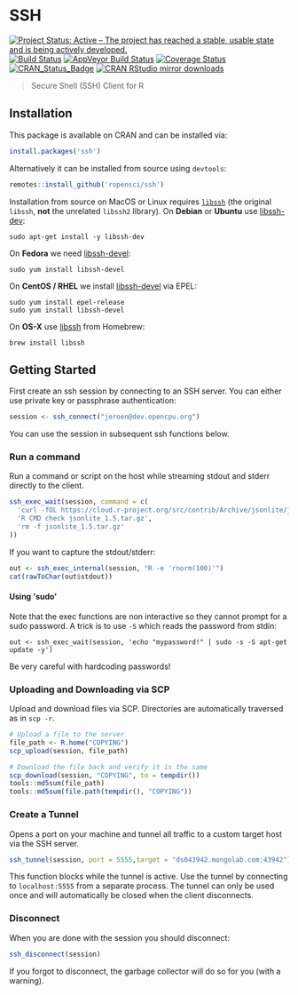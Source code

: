 # SSH

[![Project Status: Active – The project has reached a stable, usable state and is being actively developed.](http://www.repostatus.org/badges/latest/active.svg)](http://www.repostatus.org/#active)
[![Build Status](https://travis-ci.org/ropensci/ssh.svg?branch=master)](https://travis-ci.org/ropensci/ssh)
[![AppVeyor Build Status](https://ci.appveyor.com/api/projects/status/github/ropensci/ssh?branch=master&svg=true)](https://ci.appveyor.com/project/jeroen/ssh)
[![Coverage Status](https://codecov.io/github/ropensci/ssh/coverage.svg?branch=master)](https://codecov.io/github/ropensci/ssh?branch=master)
[![CRAN_Status_Badge](http://www.r-pkg.org/badges/version/ssh)](http://cran.r-project.org/package=ssh)
[![CRAN RStudio mirror downloads](http://cranlogs.r-pkg.org/badges/ssh)](http://cran.r-project.org/web/packages/ssh/index.html)

> Secure Shell (SSH) Client for R

## Installation

This package is available on CRAN and can be installed via:

```r
install.packages('ssh')
```

Alternatively it can be installed from source using `devtools`:

```r
remotes::install_github('ropensci/ssh')
```

Installation from source on MacOS or Linux requires [`libssh`](https://www.libssh.org/) (the original `libssh`, __not__ the unrelated `libssh2` library). On __Debian__ or __Ubuntu__ use [libssh-dev](https://packages.debian.org/testing/libssh-dev):

```
sudo apt-get install -y libssh-dev
```

On __Fedora__ we need [libssh-devel](https://apps.fedoraproject.org/packages/libssh-devel):

```
sudo yum install libssh-devel
````

On __CentOS / RHEL__ we install [libssh-devel](https://apps.fedoraproject.org/packages/libssh-devel) via EPEL:

```
sudo yum install epel-release
sudo yum install libssh-devel
```

On __OS-X__ use [libssh](https://github.com/Homebrew/homebrew-core/blob/master/Formula/libssh.rb) from Homebrew:

```
brew install libssh
```

## Getting Started

First create an ssh session by connecting to an SSH server. You can either use private key or passphrase authentication: 

```r
session <- ssh_connect("jeroen@dev.opencpu.org")
```

You can use the session in subsequent ssh functions below.

### Run a command

Run a command or script on the host while streaming stdout and stderr directly to the client.

```r
ssh_exec_wait(session, command = c(
  'curl -fOL https://cloud.r-project.org/src/contrib/Archive/jsonlite/jsonlite_1.5.tar.gz',
  'R CMD check jsonlite_1.5.tar.gz',
  'rm -f jsonlite_1.5.tar.gz'
))
```

If you want to capture the stdout/stderr:

```r
out <- ssh_exec_internal(session, "R -e 'rnorm(100)'")
cat(rawToChar(out$stdout))
```
#### Using 'sudo'

Note that the exec functions are non interactive so they cannot prompt for a sudo password. A trick is to use `-S` which reads the password from stdin:

```
out <- ssh_exec_wait(session, 'echo "mypassword!" | sudo -s -S apt-get update -y')
```

Be very careful with hardcoding passwords!

### Uploading and Downloading via SCP

Upload and download files via SCP. Directories are automatically traversed as in `scp -r`.

```r
# Upload a file to the server
file_path <- R.home("COPYING")
scp_upload(session, file_path)
```

```r
# Download the file back and verify it is the same
scp_download(session, "COPYING", to = tempdir())
tools::md5sum(file_path)
tools::md5sum(file.path(tempdir(), "COPYING"))
```

### Create a Tunnel

Opens a port on your machine and tunnel all traffic to a custom target host via the SSH server.

```r
ssh_tunnel(session, port = 5555,target = "ds043942.mongolab.com:43942")
```

This function blocks while the tunnel is active. Use the tunnel by connecting to `localhost:5555` from a separate process. The tunnel can only be used once and will automatically be closed when the client disconnects.

### Disconnect


When you are done with the session you should disconnect:

```r
ssh_disconnect(session)
```

If you forgot to disconnect, the garbage collector will do so for you (with a warning).


